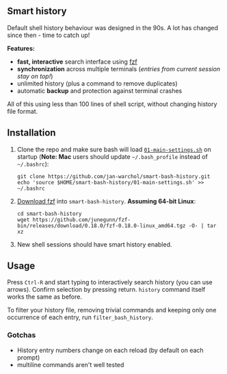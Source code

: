 Smart history
-------------

Default shell history behaviour was designed in the 90s. A lot has
changed since then - time to catch up!

**Features:**

- **fast, interactive** search interface using
  [fzf](https://github.com/junegunn/fzf)
- **synchronization** across multiple terminals (_entries from current session stay
  on top!_)
- unlimited history (plus a command to remove duplicates)
- automatic **backup** and protection against terminal crashes

All of this using less than 100 lines of shell script, without changing history
file format.



Installation
------------

1.  Clone the repo and make sure bash will load
    [`01-main-settings.sh`](./01-main-settings.sh) on startup (**Note: Mac**
    users should update `~/.bash_profile` instead of `~/.bashrc`):

        git clone https://github.com/jan-warchol/smart-bash-history.git
        echo 'source $HOME/smart-bash-history/01-main-settings.sh' >> ~/.bashrc

2.  [Download fzf](https://github.com/junegunn/fzf-bin/releases) into
    `smart-bash-history`. **Assuming 64-bit Linux**:

        cd smart-bash-history
        wget https://github.com/junegunn/fzf-bin/releases/download/0.18.0/fzf-0.18.0-linux_amd64.tgz -O- | tar xz

3.  New shell sessions should have smart history enabled.



Usage
-----

Press `Ctrl-R` and start typing to interactively search history (you can
use arrows). Confirm selection by pressing return. `history`
command itself works the same as before.

To filter your history file, removing trivial commands and keeping only one
occurrence of each entry, run `filter_bash_history`.



### Gotchas

- History entry numbers change on each reload (by default on each prompt)
- multiline commands aren't well tested
